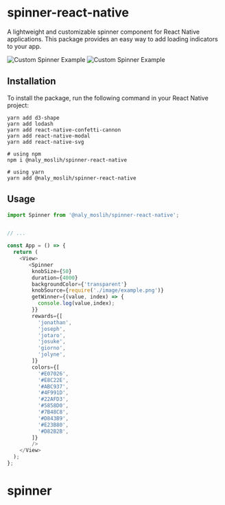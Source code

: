 # spinner-react-native

A lightweight and customizable spinner component for React Native applications. This package provides an easy way to add loading indicators to your app.

![Custom Spinner Example](https://i.postimg.cc/4yLH4C0Y/one.png)
![Custom Spinner Example](https://i.postimg.cc/L6V8PQVJ/twoo.gif)


## Installation

To install the package, run the following command in your React Native project:
```
yarn add d3-shape
yarn add lodash
yarn add react-native-confetti-cannon
yarn add react-native-modal
yarn add react-native-svg
```

```npm
# using npm
npm i @naly_moslih/spinner-react-native
```

```yarn
# using yarn
yarn add @naly_moslih/spinner-react-native
```

## Usage

```js
import Spinner from '@naly_moslih/spinner-react-native';


// ...

const App = () => {
  return (
    <View>
       <Spinner
        knobSize={50}
        duration={4000}
        backgroundColor={'transparent'}
        knobSource={require('./image/example.png')}
        getWinner={(value, index) => { 
          console.log(value,index);
        }}
        rewards={[
          'jonathan',
          'joseph',
          'jotaro',
          'josuke',
          'giorno',
          'jolyne',
        ]}
        colors={[
          '#E07026',
          '#E8C22E',
          '#ABC937',
          '#4F991D',
          '#22AFD3',
          '#5858D0',
          '#7B48C8',
          '#D843B9',
          '#E23B80',
          '#D82B2B',
        ]}
        />
    </View>
  );
};
```

# spinner
